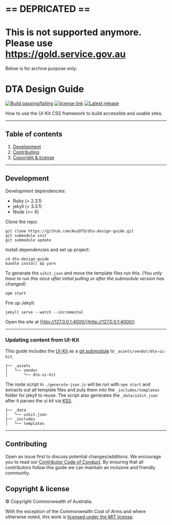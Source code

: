 # == DEPRICATED ==

# This is not supported anymore. Please use https://gold.service.gov.au


Below is for archive purpose only:

# DTA Design Guide

[![Build passing/failing](https://circleci.com/gh/AusDTO/gov-au-ui-kit.svg?style=shield)](https://circleci.com/gh/AusDTO/gov-au-ui-kit)
[![license link](https://img.shields.io/badge/license-MIT-brightgreen.svg)](https://raw.githubusercontent.com/AusDTO/dto-design-guide/master/README.md)
[![Latest release](https://img.shields.io/github/release/AusDTO/gov-au-ui-kit.svg?maxAge=1209600)](https://github.com/AusDTO/gov-au-ui-kit/releases)


How to use the UI-Kit CSS framework to build accessible and usable sites.

---

## Table of contents
1. [Development](#development)
1. [Contributing](#contributing)
1. [Copyright & license](#copyright--license)

----------------------------------------------------------------------------------------------------------------------------------------------------------------

## Development

Development dependencies:

* Ruby (= 2.3.1)
* jekyll (= 3.3.1)
* Node (>= 6)

Clone the repo:

```shell
git clone https://github.com/AusDTO/dto-design-guide.git
git submodule init
git submodule update
```

Install dependencies and set up project:

```shell
cd dto-design-guide
bundle install && yarn
```

To generate the `uikit.json` and move the template files run this.
_(You only have to run this once after initial pulling or after the submodule version has changed)_

```shell
npm start
```

Fire up Jekyll:

```shell
jekyll serve --watch --incremental
```

Open the site at [http://127.0.0.1:4000/](http://127.0.0.1:4000/)

----------------------------------------------------------------------------------------------------------------------------------------------------------------

### Updating content from UI-Kit

This guide includes the [UI-Kit](https://github.com/AusDTO/gov-au-ui-kit) as a
[git submodule](https://www.kernel.org/pub/software/scm/git/docs/user-manual.html#submodules) to `_assets/vendor/dto-ui-kit`.

```
├── _assets
│   └── vendor
│       └── dto-ui-kit
```

The node script in `./generate-json.js` will be run with `npm start` and extracts out all template files and puts them into the `_includes/templates` folder
for jekyll to reuse. The script also generates the `_data/uikit.json` after it parses the ui kit via [KSS](https://github.com/kneath/kss).

```
├── _data
│   └── uikit.json
├── _includes
│   └── templates
```

----------------------------------------------------------------------------------------------------------------------------------------------------------------

## Contributing

Open an issue first to discuss potential changes/additions. We encourage you to read our
[Contributor Code of Conduct](https://github.com/AusDTO/gov-au-ui-kit/blob/master/code_of_conduct.md). By ensuring that all contributors follow this guide we can maintain an inclusive and friendly community.

## Copyright & license

© Copyright Commonwealth of Australia.

With the exception of the Commonwealth Coat of Arms and where otherwise noted, this work is [licensed under the MIT license](https://github.com/AusDTO/dto-design-guide/blob/master/LICENSE.md).
